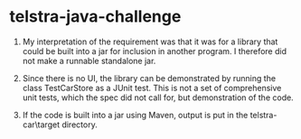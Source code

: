# telstra-java-challenge

1. My interpretation of the requirement was that it was for a library that could be built into a jar for inclusion in
another program. I therefore did not make a runnable standalone jar.

2. Since there is no UI, the library can be demonstrated by running the class TestCarStore as a JUnit test. This is not
a set of comprehensive unit tests, which the spec did not call for, but demonstration of the code.

3. If the code is built into a jar using Maven, output is put in the telstra-car\target directory.
